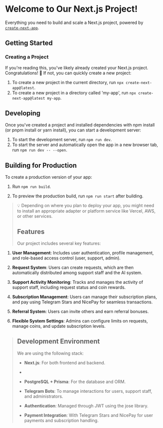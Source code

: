 # Welcome to Our Next.js Project!

Everything you need to build and scale a Next.js project, powered by [`create-next-app`](https://github.com/vercel/next.js).

## Getting Started

### Creating a Project

If you're reading this, you've likely already created your Next.js project. Congratulations! 🎉 If not, you can quickly create a new project:

1. To create a new project in the current directory, run `npx create-next-app@latest`.
2. To create a new project in a directory called 'my-app', run `npx create-next-app@latest my-app`.

## Developing

Once you've created a project and installed dependencies with npm install (or pnpm install or yarn install), you can start a development server:

1. To start the development server, run `npm run dev`.
2. To start the server and automatically open the app in a new browser tab, run `npm run dev -- --open`.

## Building for Production

To create a production version of your app:

1. Run `npm run build`.

2. To preview the production build, run `npm run start` after building.

> 💡 Depending on where you plan to deploy your app, you might need to install an appropriate adapter or platform service like Vercel, AWS, or other services.
>
> ## Features
> 
> Our project includes several key features:
> 
1. **User Management**: Includes user authentication, profile management, and role-based access control (user, support, admin).

2. **Request System**: Users can create requests, which are then automatically distributed among support staff and the AI system.

3. **Support Activity Monitoring**: Tracks and manages the activity of support staff, including request status and coin rewards.
   
4. **Subscription Management**: Users can manage their subscription plans, and pay using Telegram Stars and NicePay for seamless transactions.
   
5. **Referral System**: Users can invite others and earn referral bonuses.
   
6. **Flexible System Settings**: Admins can configure limits on requests, manage coins, and update subscription levels.

> ## Development Environment
>
> We are using the following stack:
>
> *  **Next.js**: For both frontend and backend.
> *  
> *  **PostgreSQL + Prisma**: For the database and ORM.
>
> *  **Telegram Bots**: To manage interactions for users, support staff, and administrators.
>
> *  **Authentication**: Managed through JWT using the jose library.
>
> *  **Payment Integration**: With Telegram Stars and NicePay for user payments and subscription handling.
